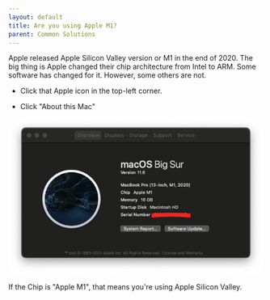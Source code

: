 ```yaml
---
layout: default
title: Are you using Apple M1?
parent: Common Solutions
---
```


Apple released Apple Silicon Valley version or M1 in the end of 2020. The big thing is Apple changed their chip architecture from Intel to ARM. Some software has changed for it. However, some others are not. 


- Click that Apple icon in the top-left corner.

- Click "About this Mac"

![](/assets/images/about-this-mac.png)


If the Chip is "Apple M1", that means you're using Apple Silicon Valley. 